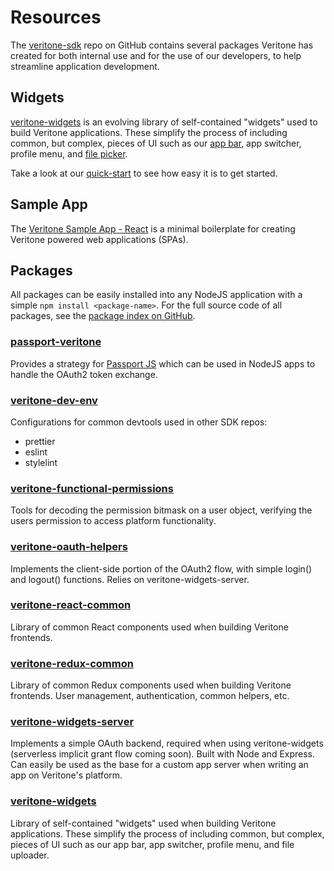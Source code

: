 # Resources

The [veritone-sdk](https://github.com/veritone/veritone-sdk) repo on GitHub contains several packages Veritone has created for both internal use and for the use of our developers, to help streamline application development.

## Widgets

[veritone-widgets](https://github.com/veritone/veritone-sdk/tree/master/packages/veritone-widgets) is an evolving library of self-contained "widgets" used to build Veritone applications. These simplify the process of including common, but complex, pieces of UI such as our [app bar](https://veritone-react-common.now.sh/?knob-Size=75&selectedKind=AppBar&selectedStory=Base&full=0&addons=1&stories=1&panelRight=0&addonPanel=storybooks%2Fstorybook-addon-knobs), app switcher, profile menu, and [file picker](https://veritone-react-common.now.sh/?knob-Size=75&selectedKind=FilePicker&selectedStory=Base&full=0&addons=1&stories=1&panelRight=0&addonPanel=storybooks%2Fstorybook-addon-knobs).

Take a look at our [quick-start](https://github.com/veritone/veritone-sdk/blob/master/packages/veritone-widgets/README.md#quick-start) to see how easy it is to get started.

## Sample App

The [Veritone Sample App - React](https://github.com/veritone/veritone-sample-app-react) is a minimal boilerplate for creating Veritone powered web applications (SPAs).

## Packages

All packages can be easily installed into any NodeJS application with a simple `npm install <package-name>`.
For the full source code of all packages, see the [package index on GitHub](https://github.com/veritone/veritone-sdk/tree/master/packages).

### [passport-veritone](https://www.npmjs.com/package/passport-veritone)

Provides a strategy for [Passport JS](http://www.passportjs.org/) which can be used in NodeJS apps to handle the OAuth2 token exchange.

### [veritone-dev-env](https://www.npmjs.com/package/veritone-dev-env)

Configurations for common devtools used in other SDK repos:

* prettier
* eslint
* stylelint

### [veritone-functional-permissions](https://www.npmjs.com/package/veritone-functional-permissions)

Tools for decoding the permission bitmask on a user object, verifying the users permission to access platform functionality.

### [veritone-oauth-helpers](https://www.npmjs.com/package/veritone-oauth-helpers)

Implements the client-side portion of the OAuth2 flow, with simple login() and logout() functions. Relies on veritone-widgets-server.

### [veritone-react-common](https://www.npmjs.com/package/veritone-react-common)

Library of common React components used when building Veritone frontends.

### [veritone-redux-common](https://www.npmjs.com/package/veritone-redux-common)

Library of common Redux components used when building Veritone frontends. User management, authentication, common helpers, etc.

### [veritone-widgets-server](https://github.com/veritone/veritone-sdk/tree/master/packages/veritone-widgets-server)

Implements a simple OAuth backend, required when using veritone-widgets (serverless implicit grant flow coming soon). Built with Node and Express. Can easily be used as the base for a custom app server when writing an app on Veritone's platform.

### [veritone-widgets](https://www.npmjs.com/package/veritone-widgets)

Library of self-contained "widgets" used when building Veritone applications. These simplify the process of including common, but complex, pieces of UI such as our app bar, app switcher, profile menu, and file uploader.

